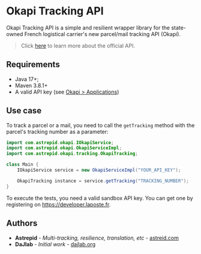 # Okapi Tracking API

Okapi Tracking API is a simple and resilient wrapper library for the state-owned French logistical carrier's new parcel/mail tracking API (Okapi).

> Click [here](https://developer.laposte.fr/products/suivi/latest) to learn more about the official API.

## Requirements

- Java 17+;
- Maven 3.8.1+
- A valid API key (see [Okapi > Applications](https://developer.laposte.fr/applications))

## Use case

To track a parcel or a mail, you need to call the `getTracking` method with the parcel's tracking number as a parameter:

```java
import com.astrepid.okapi.IOkapiService;
import com.astrepid.okapi.OkapiServiceImpl;
import com.astrepid.okapi.tracking.OkapiTracking;

class Main {
    IOkapiService service = new OkapiServiceImpl("YOUR_API_KEY");

    OkapiTracking instance = service.getTracking("TRACKING_NUMBER");
}
```

To execute the tests, you need a valid sandbox API key. You can get one by registering on https://developer.laposte.fr.

## Authors

* **Astrepid** - *Multi-tracking, resilience, translation, etc* - [astreid.com](https://astrepid.com)
* **DaJlab** - *Initial work* - [dajlab.org](https://dajlab.org)
